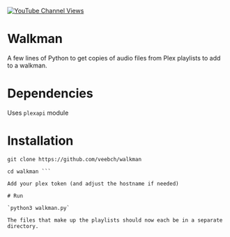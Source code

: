 [![YouTube Channel Views](https://img.shields.io/youtube/channel/views/UCz5BOU9J9pB_O0B8-rDjCWQ?label=YouTube&style=social)](https://www.youtube.com/channel/UCz5BOU9J9pB_O0B8-rDjCWQ)

# Walkman

A few lines of Python to get copies of audio files from Plex playlists to add to a walkman.

# Dependencies

Uses `plexapi` module

# Installation 

```
git clone https://github.com/veebch/walkman

cd walkman ```

Add your plex token (and adjust the hostname if needed)

# Run 

`python3 walkman.py`

The files that make up the playlists should now each be in a separate directory.

